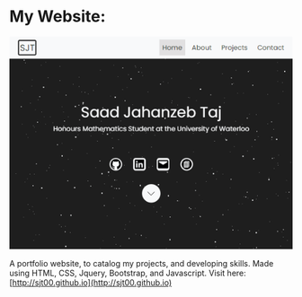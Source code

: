 # My Website:
<img src="./Preview.PNG" title="Preview" alt="Preview" style="text-align:center"/>

A portfolio website, to catalog my projects, and developing skills.
Made using HTML, CSS, Jquery, Bootstrap, and Javascript.
Visit here: [http://sjt00.github.io](http://sjt00.github.io)

